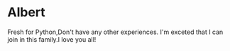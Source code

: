 # Albert
Fresh for Python,Don't have any other experiences.
I'm exceted that I can join in this family.I love you all!
